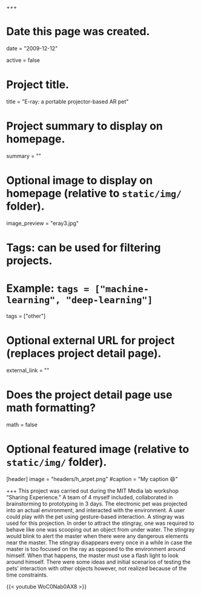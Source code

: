 +++
# Date this page was created.
date = "2009-12-12"

active = false
# Project title.
title = "E-ray: a portable projector-based AR pet"

# Project summary to display on homepage.
summary = ""

# Optional image to display on homepage (relative to `static/img/` folder).
image_preview = "eray3.jpg"

# Tags: can be used for filtering projects.
# Example: `tags = ["machine-learning", "deep-learning"]`
tags = ["other"]

# Optional external URL for project (replaces project detail page).
external_link = ""

# Does the project detail page use math formatting?
math = false

# Optional featured image (relative to `static/img/` folder).
[header]
image = "headers/h_arpet.png"
#caption = "My caption :smile:"

+++
This project was carried out during the MIT Media lab workshop “Sharing Experience.” A team of 4 myself included, collaborated in brainstorming to prototyping in 3 days. The electronic pet was projected into an actual environment, and interacted with the environment. A user could play with the pet using gesture-based interaction. A stingray was used for this projection. In order to attract the stingray, one was required to behave like one was scooping out an object from under water. The stingray would blink to alert the master when there were any dangerous elements near the master. The stingray disappears every once in a while in case the master is too focused on the ray as opposed to the environment around himself. When that happens, the master must use a flash light to look around himself. There were some ideas and initial scenarios of testing the pets’ interaction with other objects however, not realized because of the time constraints.

{{< youtube WoC0Nab0AX8 >}}
